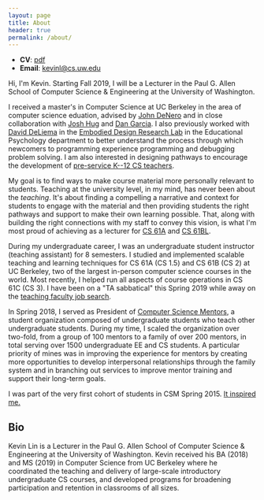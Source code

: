 ```yaml
---
layout: page
title: About
header: true
permalink: /about/
---
```


- **CV**: [pdf](/cv)
- **Email**: <kevinl@cs.uw.edu>

Hi, I'm Kevin. Starting Fall 2019, I will be a Lecturer in the Paul G. Allen
School of Computer Science & Engineering at the University of Washington.

I received a master's in Computer Science at UC Berkeley in the area of
computer science eduation, advised by [John DeNero][] and in close
collaboration with [Josh Hug][] and [Dan Garcia][]. I also previously worked
with [David DeLiema][] in the [Embodied Design Research Lab][EDRL] in the
Educational Psychology department to better understand the process through
which newcomers to programming experience programming and debugging problem
solving. I am also interested in designing pathways to encourage the
development of [pre-service K--12 CS teachers](/csp).

My goal is to find ways to make course material more personally relevant to
students. Teaching at the university level, in my mind, has never been about
the *teaching*. It's about finding a compelling a narrative and context for
students to engage with the material and then providing students the right
pathways and support to make their own learning possible. That, along with
building the right connections with my staff to convey this vision, is what I'm
most proud of achieving as a lecturer for [CS 61A][] and [CS 61BL][].

During my undergraduate career, I was an undergraduate student instructor
(teaching assistant) for 8 semesters. I studied and implemented scalable
teaching and learning techniques for CS 61A (CS 1.5) and CS 61B (CS 2) at UC
Berkeley, two of the largest in-person computer science courses in the world.
Most recently, I helped run all aspects of course operations in CS 61C (CS 3).
I have been on a "TA sabbatical" this Spring 2019 while away on the [teaching
faculty job search](/recruiting).

In Spring 2018, I served as President of [Computer Science Mentors][], a
student organization composed of undergraduate students who teach other
undergraduate students. During my time, I scaled the organization over
two-fold, from a group of 100 mentors to a family of over 200 mentors, in total
serving over 1500 undergraduate EE and CS students. A particular priority of
mines was in improving the experience for mentors by creating more
opportunities to develop interpersonal relationships through the family system
and in branching out services to improve mentor training and support their
long-term goals.

I was part of the very first cohort of students in CSM Spring 2015. [It
inspired me.][Year One]

[John DeNero]: http://denero.org/
[Josh Hug]: http://www.dailycal.org/2017/06/19/thank-josh-hug/
[Dan Garcia]: https://people.eecs.berkeley.edu/~ddgarcia/
[David DeLiema]: http://www.david-deliema.com
[EDRL]: https://edrl.berkeley.edu/
[CS 61A]: http://inst.eecs.berkeley.edu/~cs61a/su17/
[CS 61BL]: https://cs61bl.org/su18
[Computer Science Mentors]: https://csmentors.berkeley.edu/
[Year One]: /2016/08/22/Year-One.html

## Bio

Kevin Lin is a Lecturer in the Paul G. Allen School of Computer Science &
Engineering at the University of Washington. Kevin received his BA (2018) and
MS (2019) in Computer Science from UC Berkeley where he coordinated the
teaching and delivery of large-scale introductory undergraduate CS courses, and
developed programs for broadening participation and retention in classrooms of
all sizes.
